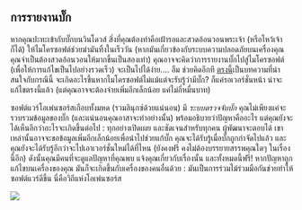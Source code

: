 <?php require("../../entete.php"); ?> <?php require("../../base.php"); ?> <?php require("../../fonctions.php"); ?>

<div id="corps">

<h2>การรายงานบั๊ก</h2>

<p>หากคุณปะทะเข้ากับบั๊กบนวินโดวส์ สิ่งที่คุณต้องทำคือเฝ้ารอและสวดอ้อนวอนพระเจ้า (หรือไหว้เจ้าก็ได้) ให้ไมโครซอฟต์ช่วยฆ่ามันทิ้งในเร็ววัน (หากมันเกี่ยวข้องกับระบบความปลอดภัยบนเครื่องคุณ คุณจำเป็นต้องสวดอ้อนวอนให้มากขึ้นเป็นสองเท่า) คุณอาจจะคิดว่าการรายงานบั๊กไปสู่ไมโครซอฟต์ (เพื่อให้การแก้ไขเป็นไปอย่างรวดเร็ว) จะเป็นไปได้ง่าย.... อืม ช่วยคิดอีกที <a 
href="http://www.oreillynet.com/mac/blog/2002/06/mission_impossible_submitting.html">ตรงนี้</a>เป็นบทความที่น่าสนใจกับกรณีนี้ จะเกิดอะไรขึ้นหากไมโครซอฟต์ไม่แม้แต่จะรับรู้ว่ามีบั๊ก? ก็แค่รอเวอร์ชั่นหน้า น่าจะแก้ไขตรงนี้แล้ว (แต่คุณอาจจะต้องจ่ายเพิ่มอีกเล็กน้อย แค่ไม่กี่หมื่นบาท)</p>

<p>ซอฟต์แวร์โอเพ่นซอร์สเกือบทั้งมหด (รวมลินุกซ์ด้วยแน่นอน) มี <i>ระบบตรวจจับบั๊ก</i> คุณไม่เพียงแค่จะรวบรวมข้อมูลของบั๊ก (และแน่นอนคุณอาสาจะทำอย่างนั้น) พร้อมอธิบายว่าปัญหาคืออะไร แต่คุณยังจะได้เห็นอีกว่าอะไรจะเกิดขึ้นต่อไป : ทุกอย่างเปิดเผย และชัดเจนสำหรับทุกคน ผู้พัฒนาจะตอบได้ เขาเหล่านั้นอาจจะขอข้อมูลเพิ่มอีกเล็กน้อยเพื่อนำไปช่วยแก้บั๊ก คุณจะได้รับรู้เมื่อบั๊กถูกกำจัดไปแล้ว และคุณยังจะได้รับรู้อีกว่าจะไปเอาเวอร์ชั่นใหม่ได้ที่ไหน (ยังคงฟรี คงไม่ต้องบรรยายสรรพคุณใดๆ ในเรื่องนี้อีก) ดังนั้นคุณมีคนที่จะดูแลปัญหาที่คุณพบ แจ้งคุณเกี่ยวกับเรื่องนั้น และทั้งหมดนี้ฟรี! หากปัญหาถูกแก้ไขบนเครื่องของคุณ มันก็จะเกิดขึ้นกับเครื่องของคนอื่นด้วย : มันเป็นการร่วมไม้ร่วมมือกันช่วยทำให้ซอฟต์แวร์ดีขึ้น นี่คือวิถีแห่งโอเพ่นซอร์ส</p>

<img src="Images/report_bugs_thumb.png" />

</div>
</body>
</html>
